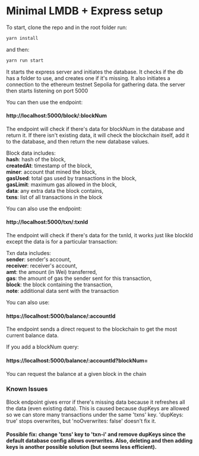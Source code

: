 
# Minimal LMDB + Express setup

To start, clone the repo and in the root folder run:
```typescript
yarn install
```
and then:
```typescript
yarn run start
```

It starts the express server and initiates the database.
It checks if the db has a folder to use, and creates one if it's missing.
It also initiates a connection to the ethereum testnet Sepolia for gathering data.
the server then starts listening on port 5000

You can then use the endpoint:
#### http://localhost:5000/block/:blockNum
The endpoint will check if there's data for blockNum in the database and return it.
If there isn't existing data, it will check the blockchain itself, add it to the database,
and then return the new database values.

Block data includes:  
    **hash**: hash of the block,  
    **createdAt**: timestamp of the block,  
    **miner**: account that mined the block,  
    **gasUsed**: total gas used by transactions in the block,  
    **gasLimit**: maximum gas allowed in the block,  
    **data**: any extra data the block contains,  
    **txns**: list of all transactions in the block

You can also use the endpoint:
#### http://localhost:5000/txn/:txnId
The endpoint will check if there's data for the txnId, it works just like blockId except the data is for a particular transaction:

Txn data includes:  
    **sender**: sender's account,  
    **receiver**: receiver's account,  
    **amt**: the amount (in Wei) transferred,  
    **gas**: the amount of gas the sender sent for this transaction,  
    **block**: the block containing the transaction,  
    **note**: additional data sent with the transaction

You can also use:
#### https://localhost:5000/balance/:accountId
The endpoint sends a direct request to the blockchain to get the most current balance data.

If you add a blockNum query:
#### https://localhost:5000/balance/:accountId?blockNum=
You can request the balance at a given block in the chain


### Known Issues
Block endpoint gives error if there's missing data because it refreshes all the data (even existing data). This is caused because dupKeys are allowed so we can store many transactions under the same 'txns' key. 'dupKeys: true' stops overwrites, but 'noOverwrites: false' doesn't fix it.

#### Possible fix: change 'txns' key to 'txn-i' and remove dupKeys since the default database config allows overwrites. Also, deleting and then adding keys is another possible solution (but seems less efficient).





